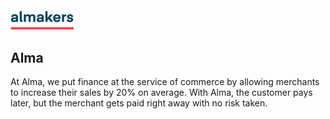 <img src="profile/assets/almakers.png" alt="Almakers" width="20%">

## Alma

At Alma, we put finance at the service of commerce by allowing merchants to increase their sales by 20% on average. With Alma, the customer pays later, but the merchant gets paid right away with no risk taken.
